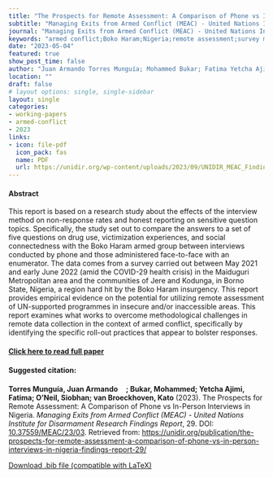 ```yaml
---
title: "The Prospects for Remote Assessment: A Comparison of Phone vs In-Person Interviews in Nigeria"
subtitle: "Managing Exits from Armed Conflict (MEAC) - United Nations Institute for Disarmament Research Findings Report" 
journal: "Managing Exits from Armed Conflict (MEAC) - United Nations Institute for Disarmament Research Findings Report" 
keywords: "armed conflict;Boko Haram;Nigeria;remote assessment;survey methodology" 
date: "2023-05-04"
featured: true
show_post_time: false
author: "Juan Armando Torres Munguía; Mohammed Bukar; Fatima Yetcha Ajimi Badu; Siobhan O’Neil; Kato van Broeckhoven"
location: ""
draft: false
# layout options: single, single-sidebar
layout: single
categories:
- working-papers
- armed-conflict
- 2023
links:
- icon: file-pdf
  icon_pack: fas
  name: PDF
  url: https://unidir.org/wp-content/uploads/2023/09/UNIDIR_MEAC_Findings_Report_29_Prospects_Remote_Assessment.pdf
---
```




<h4> Abstract </h4>
<p> This report is based on a research study about the effects of the interview method on non-response rates and honest reporting on sensitive question topics.
Specifically, the study set out to compare the answers to a set of five questions on drug use, victimization experiences, and social connectedness with the Boko Haram armed group between interviews conducted by phone and those administered face-to-face with an enumerator. The data comes from a survey carried out between May 2021 and early June 2022 (amid the COVID-29 health crisis) in the Maiduguri Metropolitan area and the communities of Jere and Kodunga, in Borno State, Nigeria, a region hard hit by the Boko Haram insurgency.
This report provides empirical evidence on the potential for utilizing remote assessment of UN-supported programmes in insecure and/or inaccessible areas. This report examines what works to overcome methodological challenges in remote data collection in the context of armed conflict, specifically by identifying the specific roll-out practices that appear to bolster responses. </p>

<h4> <a href="https://unidir.org/publication/the-prospects-for-remote-assessment-a-comparison-of-phone-vs-in-person-interviews-in-nigeria-findings-report-29/" target="_blank"> Click here to read full paper </a></h4>

<h4>Suggested citation: </h4>
<p><b>Torres Munguía, Juan Armando<a href="https://orcid.org/0000-0003-3432-6941"><img src="https://fontawesome.com/icons/orcid?f=brands&s=solid" height="16" width="16" ></a>; Bukar, Mohammed; Yetcha Ajimi, Fatima; O’Neil, Siobhan; van Broeckhoven, Kato</b> (2023). The Prospects for Remote Assessment: A Comparison of Phone vs In-Person Interviews in Nigeria. <i>Managing Exits from Armed Conflict (MEAC) - United Nations Institute for Disarmament Research Findings Report</i>, 29. DOI: <a href="https://unidir.org/publication/the-prospects-for-remote-assessment-a-comparison-of-phone-vs-in-person-interviews-in-nigeria-findings-report-29/" target="_blank">10.37559/MEAC/23/03</a>. Retrieved from: <a href="https://unidir.org/publication/the-prospects-for-remote-assessment-a-comparison-of-phone-vs-in-person-interviews-in-nigeria-findings-report-29/" target="_blank">https://unidir.org/publication/the-prospects-for-remote-assessment-a-comparison-of-phone-vs-in-person-interviews-in-nigeria-findings-report-29/</a></p>

<a href="cite.bib" download="cite.bib" class="button"> Download .bib file (compatible with LaTeX) </a>
